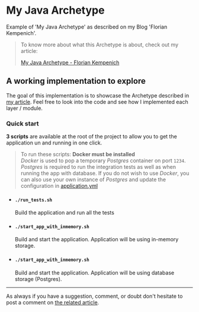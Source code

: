 # My Java Archetype

Example of 'My Java Archetype' as described on my Blog 'Florian Kempenich'.

> To know more about what this Archetype is about, check out my article:
>
> [My Java Archetype - Florian Kempenich](https://floriankempenich.com/post/11)

## A working implementation to explore

The goal of this implementation is to showcase the Archetype described in [my article](https://floriankempenich.com/post/11).
Feel free to look into the code and see how I implemented each layer / module.

### Quick start
**3 scripts** are available at the root of the project to allow you to get the application un and running in one click.   
> To run these scripts: **Docker must be installed**   
> _Docker_ is used to pop a temporary _Postgres_ container on port `1234`. 
> _Postgres_ is required to run the integration tests as well as when running the app with database. 
> If you do not wish to use _Docker_, you can also use your own instance of _Postgres_ and update the configuration in [application.yml](/src/main/resources/application.yml)

* #### `./run_tests.sh`
  Build the application and run all the tests
* #### `./start_app_with_inmemory.sh`
  Build and start the application. Application will be using in-memory storage.
* #### `./start_app_with_inmemory.sh`
  Build and start the application. Application will be using database storage (Postgres).


---

As always if you have a suggestion, comment, or doubt don't hesitate to post a comment on [the related article](https://floriankempenich.com/post/11).
